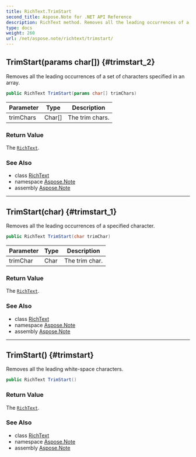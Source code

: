 ```yaml
---
title: RichText.TrimStart
second_title: Aspose.Note for .NET API Reference
description: RichText method. Removes all the leading occurrences of a set of characters specified in an array
type: docs
weight: 260
url: /net/aspose.note/richtext/trimstart/
---
```

## TrimStart(params char[]) {#trimstart_2}

Removes all the leading occurrences of a set of characters specified in an array.

```csharp
public RichText TrimStart(params char[] trimChars)
```

| Parameter | Type | Description |
| --- | --- | --- |
| trimChars | Char[] | The trim chars. |

### Return Value

The [`RichText`](../).

### See Also

* class [RichText](../)
* namespace [Aspose.Note](../../richtext/)
* assembly [Aspose.Note](../../../)

---

## TrimStart(char) {#trimstart_1}

Removes all the leading occurrences of a specified character.

```csharp
public RichText TrimStart(char trimChar)
```

| Parameter | Type | Description |
| --- | --- | --- |
| trimChar | Char | The trim char. |

### Return Value

The [`RichText`](../).

### See Also

* class [RichText](../)
* namespace [Aspose.Note](../../richtext/)
* assembly [Aspose.Note](../../../)

---

## TrimStart() {#trimstart}

Removes all the leading white-space characters.

```csharp
public RichText TrimStart()
```

### Return Value

The [`RichText`](../).

### See Also

* class [RichText](../)
* namespace [Aspose.Note](../../richtext/)
* assembly [Aspose.Note](../../../)


